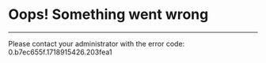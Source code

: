 Oops! Something went wrong
==========================

* * *

Please contact your administrator with the error code: 0.b7ec655f.1718915426.203fea1